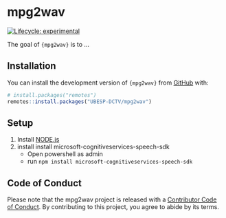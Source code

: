 
<!-- README.md is generated from README.Rmd. Please edit that file -->

# mpg2wav

<!-- badges: start -->

[![Lifecycle:
experimental](https://img.shields.io/badge/lifecycle-experimental-orange.svg)](https://lifecycle.r-lib.org/articles/stages.html#experimental)
<!-- badges: end -->

The goal of `{mpg2wav}` is to …

## Installation

You can install the development version of `{mpg2wav}` from
[GitHub](https://github.com) with:

``` r
# install.packages("remotes")
remotes::install.packages("UBESP-DCTV/mpg2wav")
```

## Setup

1.  Install [NODE.js](https://nodejs.org/en/download/)
2.  install install microsoft-cognitiveservices-speech-sdk
    -   Open powershell as admin
    -   run `npm install microsoft-cognitiveservices-speech-sdk`

## Code of Conduct

Please note that the mpg2wav project is released with a [Contributor
Code of
Conduct](https://contributor-covenant.org/version/2/0/CODE_OF_CONDUCT.html).
By contributing to this project, you agree to abide by its terms.

